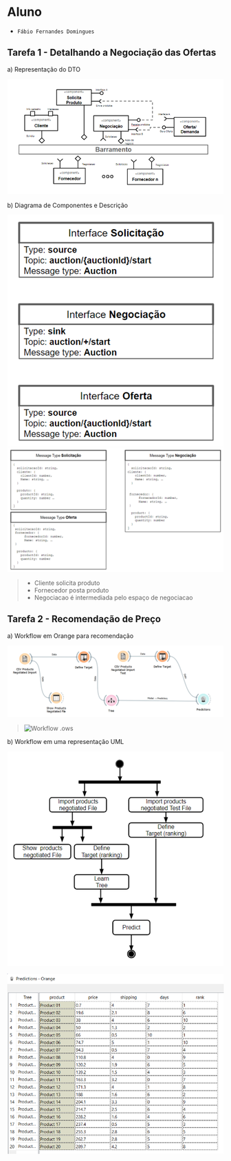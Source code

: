 # Aluno
* `Fábio Fernandes Domingues`

## Tarefa 1 - Detalhando a Negociação das Ofertas

a) Representação do DTO

![DTO](images/Dto.png)

b) Diagrama de Componentes e Descrição

>
![Coreografia](images/Coreografia1.png)
![Coreografia2](images/Coreografia2.png)

> * Cliente solicita produto 
> * Fornecedor posta produto 
> * Negociacao é intermediada pelo espaço de negociacao

## Tarefa 2 - Recomendação de Preço

a) Workflow em Orange para recomendação

![Workflow Orange](images/workflow-orange.png)
>
>![Workflow .ows](workflows/workflow.ows)

b) Workflow em uma representação UML

![Workflow UML](images/workflow-uml.png)
>
![Predictions](images/predictions.png)

